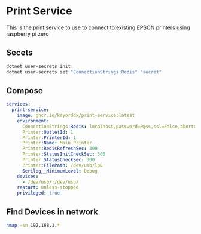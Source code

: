 # Print Service

This is the print service to use to connect to existing EPSON printers using raspberry pi zero

## Secets

```bash
dotnet user-secrets init
dotnet user-secrets set "ConnectionStrings:Redis" "secret" 
```

## Compose

```yaml
services:
  print-service:
    image: ghcr.io/kayorddx/print-service:latest
    environment:
      ConnectionStrings:Redis: localhost,password=P@ss,ssl=False,abortConnect=False
      Printer:OutletId: 1
      Printer:PrinterId: 1
      Printer:Name: Main Printer
      Printer:RedisRefreshSec: 300
      Printer:StatusInitCheckSec: 300
      Printer:StatusCheckSec: 300
      Printer:FilePath: /dev/usb/lp0    
      Serilog__MinimumLevel: Debug
    devices:
      - /dev/usb/:/dev/usb/
    restart: unless-stopped
    privileged: true
```

## Find Devices in network

```bash
nmap -sn 192.168.1.*
```
